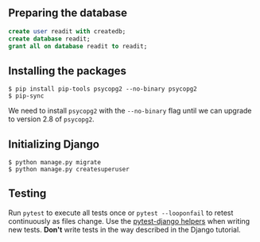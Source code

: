 ## Preparing the database

```sql
create user readit with createdb;
create database readit;
grant all on database readit to readit;
```


## Installing the packages

```console
$ pip install pip-tools psycopg2 --no-binary psycopg2
$ pip-sync
```

We need to install `psycopg2` with the `--no-binary` flag until we can upgrade to version 2.8 of `psycopg2`.


## Initializing Django

```console
$ python manage.py migrate
$ python manage.py createsuperuser
```


## Testing

Run `pytest` to execute all tests once or `pytest --looponfail` to retest continuously as files change. Use the [pytest-django helpers][1] when writing new tests. **Don't** write tests in the way described in the Django tutorial.

[1]: https://pytest-django.readthedocs.io/en/latest/helpers.html
